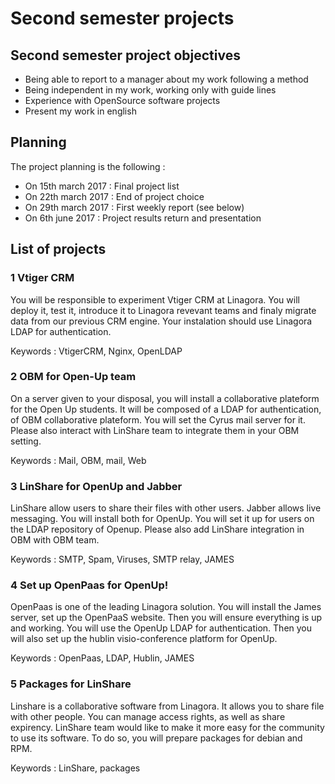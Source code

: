 # Second semester projects


## Second semester project objectives

 - Being able to report to a manager about my work following a method
 - Being independent in my work, working only with guide lines
 - Experience with OpenSource software projects
 - Present my work in english

## Planning

The project planning is the following : 

 - On 15th march 2017 : Final project list
 - On 22th march 2017 : End of project choice
 - On 29th march 2017 : First weekly report (see below)
 - On 6th june 2017 : Project results return and presentation


## List of projects

### 1 Vtiger CRM

You will be responsible to experiment Vtiger CRM at Linagora. You will deploy it, test it, introduce it to Linagora revevant teams and finaly migrate data from our previous CRM engine. Your instalation should use Linagora LDAP for authentication.

Keywords : VtigerCRM, Nginx, OpenLDAP

### 2 OBM for Open-Up team

On a server given to your disposal, you will install a collaborative plateform for the Open Up students. It will be composed of a LDAP for authentication, of OBM collaborative plateform. You will set the Cyrus mail server for it. Please also interact with LinShare team to integrate them in your OBM setting.

Keywords : Mail, OBM, mail, Web

### 3 LinShare for OpenUp and Jabber

LinShare allow users to share their files with other users. Jabber allows live messaging. You will install both for OpenUp. You will set it up for users on the LDAP repository of Openup. Please also add LinShare integration in OBM with OBM team.

Keywords : SMTP, Spam, Viruses, SMTP relay, JAMES

### 4 Set up OpenPaas for OpenUp!

OpenPaas is one of the leading Linagora solution. You will install the James server, set up the OpenPaaS website. Then you will ensure everything is up and working. You will use the OpenUp LDAP for authentication. Then you will also set up the hublin visio-conference platform for OpenUp.

Keywords : OpenPaas, LDAP, Hublin, JAMES

### 5 Packages for LinShare

Linshare is a collaborative software from Linagora. It allows you to share file with other people. You can manage access rights, as well as share expirency. LinShare team would like to make it more easy for the community to use its software. To do so, you will prepare packages for debian and RPM.

Keywords : LinShare, packages

